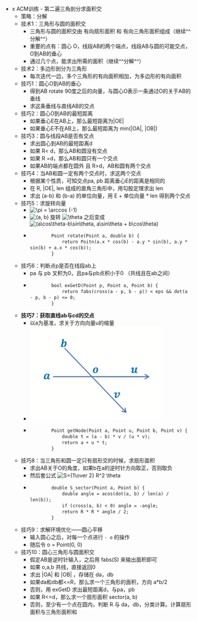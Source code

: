 - x ACM训练 - 第二遍三角剖分求面积交  
	- 策略：分解  
	- 技术1：三角形与圆的面积交  
		- 三角形与圆的面积交由 有向扇形面积 和 有向三角形面积组成（继续^^分解^^）  
		- 重要的点有：圆心 O，线段AB的两个端点，线段AB与圆的可能交点，O到AB的垂心  
		- 通过几个点，能求出所需的面积（继续^^分解^^）  
	- 技术2：多边形剖分为三角形  
		- 每次迭代一边，多个三角形的有向面积相加，为多边形的有向面积  
	- 技巧1：圆心O到AB的垂心  
		- 得到AB rotate 90度之后的向量，与圆心O表示一条通过O的关于AB的垂线  
		- 求这条垂线与直线AB的交点  
	- 技巧2：圆心O到AB的最短距离  
		- 如果垂心E在AB上，那么最短距离为|OE|  
		- 如果垂心E不在AB上，那么最短距离为 min(|OA|, |OB|)  
	- 技巧3：圆与线段AB是否有交点  
		- 求出圆心到AB的最短距离d  
		- 如果 R< d，那么AB和圆没有交点  
		- 如果 R =d，那么AB和圆只有一个交点  
		- 如果AB的端点都在圆外 且 R>d，AB和圆有两个交点  
	- 技巧4：当AB和圆一定有两个交点时，求这两个交点  
		- 根据某个性质，可知交点pa, pb 距离垂心E的距离是相同的  
		- 在 R, |OE|, len 组成的直角三角形中，用勾股定理求出 len  
		- 求出 (a-b) 和 (b-a) 的单位向量，用 E + 单位向量 * len 得到两个交点  
	- 技巧5：求旋转向量  
		-  <img src="https://www.zhihu.com/equation?tex=\pi = \arccos (-1)" alt="\pi = \arccos (-1)" class="ee_img tr_noresize" eeimg="1">   
		-  <img src="https://www.zhihu.com/equation?tex=(a, b)" alt="(a, b)" class="ee_img tr_noresize" eeimg="1">  旋转  <img src="https://www.zhihu.com/equation?tex=\theta" alt="\theta" class="ee_img tr_noresize" eeimg="1">  之后变成  <img src="https://www.zhihu.com/equation?tex=(a\cos\theta-b\sin\theta, a\sin\theta + b\cos\theta)" alt="(a\cos\theta-b\sin\theta, a\sin\theta + b\cos\theta)" class="ee_img tr_noresize" eeimg="1">   
		-  
		  ``` 
		  		  Point rotate(Point a, double b) {
		  		      return Poitn(a.x * cos(b) - a.y * sin(b), a.y * sin(b) + a.x * cos(b));
		  		  }
		  ```
	- 技巧6：判断点p是否在线段ab上  
		- pa 与 pb 叉积为0，且pa与pb点积小于0 （共线且在ab之间）  
		-  
		  ``` 
		  		  bool exGetD(Point p, Point a, Point b) {
		  		      return fabs(cross(a - p, b - p)) < eps && dot(a - p, b - p) <= 0;
		  		  }
		  ```
	- **技巧7：获取直线ab与cd的交点**  
		- 以a为基准，求关于方向向量u的缩量  
		- ![image.png](https://raw.githubusercontent.com/texiwustion/Markdown4Zhihu/master/Data/三角剖分/image_1695695638026_0.png)  
		-  
		  ``` 
		  		  Point getNode(Point a, Point u, Point b, Point v) {
		  		      double t = (a - b) * v / (u * v);
		  		      return a + u * t;
		  		  }
		  ```
	- 技巧8：当三角形和圆一定只有扇形交的时候，求扇形面积  
		- 求出AB关于O的角度，如果b在a的逆时针方向取正，否则取负  
		- 然后套公式  <img src="https://www.zhihu.com/equation?tex=S={1\over 2} R^2 \theta" alt="S={1\over 2} R^2 \theta" class="ee_img tr_noresize" eeimg="1">   
		-  
		  ``` 
		  		  double S_sector(Point a, Point b) {
		  		      double angle = acos(dot(a, b) / len(a) / len(b));
		  		      if (cross(a, b) < 0) angle = -angle;
		  		      return R * R * angle / 2;
		  		  }
		  ```
	- 技巧9：求解环境优化——圆心平移  
		- 输入圆心之后，对每一个点进行 `- o` 的操作  
		- 随后令 o = Point(0, 0)  
	- 技巧10：圆心三角形与圆面积交  
		- 假定AB是逆时针输入，之后用 fabs(S) 来输出面积即可  
		- 如果 o,a,b 共线，直接返回0  
		- 求出 |OA| 和 |OB| ，存储在 da，db  
		- 如果da和db都<=R，那么求一个三角形的面积，方向 a*b/2  
		- 否则，用 exGetD 求出最短距离d，与pa，pb  
		- 如果 R<=d，那么求一个扇形面积 sector(a, b)  
		- 否则，至少有一个点在圆内，判断 R 与 da，db，分类计算。计算扇形面积与三角形面积和  